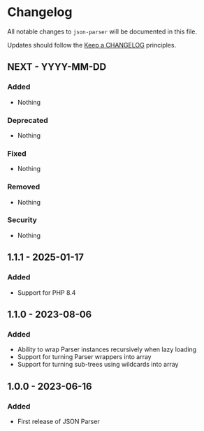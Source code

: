 # Changelog

All notable changes to `json-parser` will be documented in this file.

Updates should follow the [Keep a CHANGELOG](https://keepachangelog.com/) principles.

## NEXT - YYYY-MM-DD

### Added
- Nothing

### Deprecated
- Nothing

### Fixed
- Nothing

### Removed
- Nothing

### Security
- Nothing


## 1.1.1 - 2025-01-17

### Added
- Support for PHP 8.4


## 1.1.0 - 2023-08-06

### Added
- Ability to wrap Parser instances recursively when lazy loading
- Support for turning Parser wrappers into array
- Support for turning sub-trees using wildcards into array


## 1.0.0 - 2023-06-16

### Added
- First release of JSON Parser
